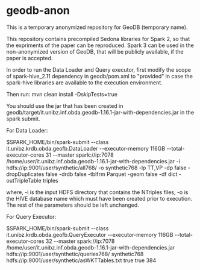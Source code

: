 # geodb-anon

This is a temporary anonymized repository for GeoDB (temporary name).

This repository contains precompiled Sedona libraries for Spark 2, so that the expriments of the paper can be reproduced. Spark 3 can be used in the non-anonymized version of GeoDB, that will be publicly available, if the paper is accepted.

In order to run the Data Loader and Query executor, first modify the scope of spark-hive_2.11 dependency in geodb/pom.xml to "provided" in case the spark-hive libraries are available to the execution environment.

Then run: mvn clean install -DskipTests=true

You should use the jar that has been created in geodb/target/it.unibz.inf.obda.geodb-1.16.1-jar-with-dependencies.jar in the spark submit.

For Data Loader:

$SPARK_HOME/bin/spark-submit --class it.unibz.krdb.obda.geofb.DataLoader --executor-memory 116GB --total-executor-cores 31 --master spark://ip:7078 /home/user/it.unibz.inf.obda.geodb-1.16.1-jar-with-dependencies.jar -i hdfs://ip:9001/user/synthetic/all768/ -o synthetic768 -lp TT,VP -dp false -dropDuplicates false -drdb false -tblfrm Parquet -geom false -df dict -outTripleTable triples

where, -i is the input HDFS directory that contains the NTriples files, -o is the HIVE database name which must have been created prior to execution. The rest of the parameters should be left unchanged.

For Query Executor:

$SPARK_HOME/bin/spark-submit --class it.unibz.krdb.obda.geofb.QueryExecutor --executor-memory 116GB --total-executor-cores 32 --master spark://ip:7078 /home/user/it.unibz.inf.obda.geodb-1.16.1-jar-with-dependencies.jar hdfs://ip:9001/user/synthetic/queries768/ synthetic768 hdfs://ip:9001/user/synthetic/asWKTTables.txt true true 384
